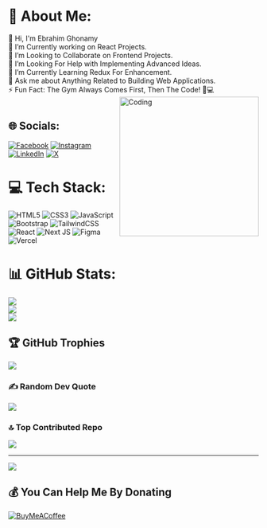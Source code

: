 # 💫 About Me:
👋 Hi, I'm Ebrahim Ghonamy<br>🔭 I’m Currently working on React Projects.<br>👯 I’m Looking to Collaborate on Frontend Projects.<br>🤝 I’m Looking For Help with Implementing Advanced Ideas.<br>🌱 I’m Currently Learning Redux For Enhancement.<br>💬 Ask me about Anything Related to Building Web Applications.<br>⚡ Fun Fact: The Gym Always Comes First, Then The Code! 💪💻
<br>
<img
  align="right"
  width="280"
  src="https://media.tenor.com/6JptszQgCnkAAAAj/text-work.gif"
  alt="Coding"
/>
<br>

## 🌐 Socials:
[![Facebook](https://img.shields.io/badge/Facebook-%231877F2.svg?logo=Facebook&logoColor=white)](https://facebook.com/https://www.facebook.com/ibrahem.benghonamy) [![Instagram](https://img.shields.io/badge/Instagram-%23E4405F.svg?logo=Instagram&logoColor=white)](https://instagram.com/https://www.instagram.com/ebrahim_ghonamy/) [![LinkedIn](https://img.shields.io/badge/LinkedIn-%230077B5.svg?logo=linkedin&logoColor=white)](https://linkedin.com/in/www.linkedin.com/in/ibrahim-ghonamy) [![X](https://img.shields.io/badge/X-black.svg?logo=X&logoColor=white)](https://x.com/https://x.com/BenGhonamy) 

# 💻 Tech Stack:
![HTML5](https://img.shields.io/badge/html5-%23E34F26.svg?style=plastic&logo=html5&logoColor=white) ![CSS3](https://img.shields.io/badge/css3-%231572B6.svg?style=plastic&logo=css3&logoColor=white) ![JavaScript](https://img.shields.io/badge/javascript-%23323330.svg?style=plastic&logo=javascript&logoColor=%23F7DF1E) ![Bootstrap](https://img.shields.io/badge/bootstrap-%238511FA.svg?style=plastic&logo=bootstrap&logoColor=white) ![TailwindCSS](https://img.shields.io/badge/tailwindcss-%2338B2AC.svg?style=plastic&logo=tailwind-css&logoColor=white) ![React](https://img.shields.io/badge/react-%2320232a.svg?style=plastic&logo=react&logoColor=%2361DAFB) ![Next JS](https://img.shields.io/badge/Next-black?style=plastic&logo=next.js&logoColor=white) ![Figma](https://img.shields.io/badge/figma-%23F24E1E.svg?style=plastic&logo=figma&logoColor=white) ![Vercel](https://img.shields.io/badge/vercel-%23000000.svg?style=plastic&logo=vercel&logoColor=white)
# 📊 GitHub Stats:
![](https://github-readme-stats.vercel.app/api?username=Ghonamy&theme=github_dark&hide_border=false&include_all_commits=false&count_private=false)<br/>
![](https://github-readme-streak-stats.herokuapp.com/?user=Ghonamy&theme=github_dark&hide_border=false)<br/>
![](https://github-readme-stats.vercel.app/api/top-langs/?username=Ghonamy&theme=github_dark&hide_border=false&include_all_commits=false&count_private=false&layout=compact)

## 🏆 GitHub Trophies
![](https://github-profile-trophy.vercel.app/?username=Ghonamy&theme=radical&no-frame=false&no-bg=true&margin-w=4)

### ✍️ Random Dev Quote
![](https://quotes-github-readme.vercel.app/api?type=horizontal&theme=radical)

### 🔝 Top Contributed Repo
![](https://github-contributor-stats.vercel.app/api?username=Ghonamy&limit=5&theme=github_dark&combine_all_yearly_contributions=true)

---
[![](https://visitcount.itsvg.in/api?id=Ghonamy&icon=0&color=0)](https://visitcount.itsvg.in)

  ## 💰 You Can Help Me By Donating
  [![BuyMeACoffee](https://img.shields.io/badge/Buy%20Me%20a%20Coffee-ffdd00?style=for-the-badge&logo=buy-me-a-coffee&logoColor=black)](https://buymeacoffee.com/https://buymeacoffee.com/ghonamy) 


